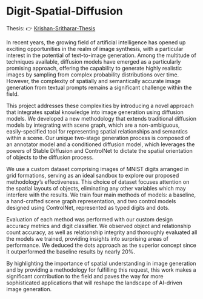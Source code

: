 # Digit-Spatial-Diffusion

Thesis: 👉 [Krishan-Sritharar-Thesis](../main/Krishan_Sritharar_Thesis.pdf)

In recent years, the growing field of artificial intelligence has opened up exciting opportunities
in the realm of image synthesis, with a particular interest in the potential
of text-to-image generation. Among the multitude of techniques available, diffusion
models have emerged as a particularly promising approach, offering the capability to
generate highly realistic images by sampling from complex probability distributions
over time. However, the complexity of spatially and semantically accurate image
generation from textual prompts remains a significant challenge within the field.


This project addresses these complexities by introducing a novel approach that integrates
spatial knowledge into image generation using diffusion models. We developed
a new methodology that extends traditional diffusion models by integrating
with scene graph, which are a non-ambiguous, easily-specified tool for representing
spatial relationships and semantics within a scene. Our unique two-stage generation
process is composed of an annotator model and a conditioned diffusion model,
which leverages the powers of Stable Diffusion and ControlNet to dictate the spatial
orientation of objects to the diffusion process.


We use a custom dataset comprising images of MNIST digits arranged in grid formations,
serving as an ideal sandbox to explore our proposed methodology’s effectiveness.
This choice of dataset focuses attention on the spatial layouts of objects,
eliminating any other variables which may interfere with the results. We train four
main methods of models: a baseline, a hand-crafted scene graph representation, and
two control models designed using ControlNet, represented as typed digits and dots.


Evaluation of each method was performed with our custom design accuracy metrics
and digit classifier. We observed object and relationship count accuracy, as well as
relationship integrity and thoroughly evaluated all the models we trained, providing
insights into surprising areas of performance. We deduced the dots approach as the
superior concept since it outperformed the baseline results by nearly 20%.


By highlighting the importance of spatial understanding in image generation and
by providing a methodology for fulfilling this request, this work makes a significant
contribution to the field and paves the way for more sophisticated applications that
will reshape the landscape of AI-driven image generation.
